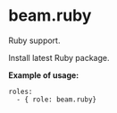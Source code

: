 # beam.ruby

Ruby support.

Install latest Ruby package.

**Example of usage:**

```yamlex
roles:
  - { role: beam.ruby}
```
